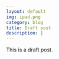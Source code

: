 ```yaml
---
layout: default
img: ipad.png
category: blog
title: Draft post
description: |
---
```

  This is a draft post.
